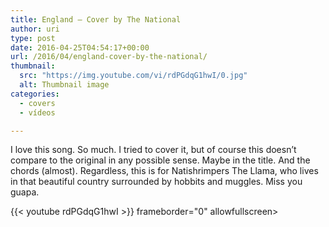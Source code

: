 ```yaml
---
title: England – Cover by The National
author: uri
type: post
date: 2016-04-25T04:54:17+00:00
url: /2016/04/england-cover-by-the-national/
thumbnail:
  src: "https://img.youtube.com/vi/rdPGdqG1hwI/0.jpg"
  alt: Thumbnail image
categories:
  - covers
  - vídeos

---
```

I love this song. So much. I tried to cover it, but of course this doesn&#8217;t compare to the original in any possible sense. Maybe in the title. And the chords (almost). Regardless, this is for Natishrimpers The Llama, who lives in that beautiful country surrounded by hobbits and muggles. Miss you guapa.

{{< youtube rdPGdqG1hwI >}} frameborder="0" allowfullscreen></iframe>